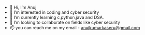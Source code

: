 - 👋 Hi, I’m Anuj
- 👀 I’m interested in coding and cyber security
- 🌱 I’m currently learning c,python,java and DSA. 
- 💞️ I’m looking to collaborate on fields like cyber security
- 📫 you can reach me on my email - anujkumarkaseru@gmail.com


<!---
AnujhackerOne/AnujhackerOne is a ✨ special ✨ repository because its `README.md` (this file) appears on your GitHub profile.
You can click the Preview link to take a look at your changes.
--->
